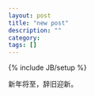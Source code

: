 ```yaml
---
layout: post
title: "new post"
description: ""
category: 
tags: []
---
```

{% include JB/setup %}

新年将至，辞旧迎新。
